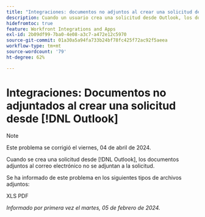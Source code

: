 ```yaml
---
title: "Integraciones: documentos no adjuntos al crear una solicitud desde Outlook"
description: Cuando un usuario crea una solicitud desde Outlook, los documentos adjuntos al correo electrónico no se adjuntan a la solicitud.
hidefromtoc: true
feature: Workfront Integrations and Apps
exl-id: 2b09df99-7ba0-4e08-a3c7-a472e12c5970
source-git-commit: 01a30a5a94fa733b24bf78fc425f72ac92f5aeea
workflow-type: tm+mt
source-wordcount: '79'
ht-degree: 62%

---
```


# Integraciones: Documentos no adjuntados al crear una solicitud desde [!DNL Outlook]

>[!NOTE]
>
>Este problema se corrigió el viernes, 04 de abril de 2024.

Cuando se crea una solicitud desde [!DNL Outlook], los documentos adjuntos al correo electrónico no se adjuntan a la solicitud.

Se ha informado de este problema en los siguientes tipos de archivos adjuntos:

XLS
PDF

_Informado por primera vez el martes, 05 de febrero de 2024._
